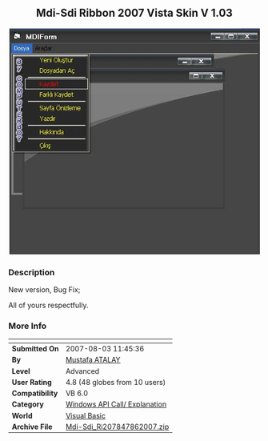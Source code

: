 ﻿<div align="center">

## Mdi\-Sdi Ribbon 2007 Vista Skin V 1\.03

<img src="PIC20078610951779.JPG">
</div>

### Description

New version, Bug Fix;

All of yours respectfully.
 
### More Info
 


<span>             |<span>
---                |---
**Submitted On**   |2007-08-03 11:45:36
**By**             |[Mustafa ATALAY](https://github.com/Planet-Source-Code/PSCIndex/blob/master/ByAuthor/mustafa-atalay.md)
**Level**          |Advanced
**User Rating**    |4.8 (48 globes from 10 users)
**Compatibility**  |VB 6\.0
**Category**       |[Windows API Call/ Explanation](https://github.com/Planet-Source-Code/PSCIndex/blob/master/ByCategory/windows-api-call-explanation__1-39.md)
**World**          |[Visual Basic](https://github.com/Planet-Source-Code/PSCIndex/blob/master/ByWorld/visual-basic.md)
**Archive File**   |[Mdi\-Sdi\_Ri207847862007\.zip](https://github.com/Planet-Source-Code/mustafa-atalay-mdi-sdi-ribbon-2007-vista-skin-v-1-03__1-68745/archive/master.zip)








